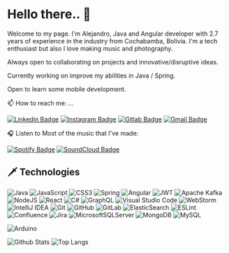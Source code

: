 # Hello there.. 👀

Welcome to my page.
I'm Alejandro, Java and Angular developer with 2.7 years of experience in the industry from Cochabamba, Bolivia. 
I'm a tech enthusiast but also I love making music and photography.

Always open to collaborating on projects and innovative/disruptive ideas.

Currently working on improve my abilities in Java / Spring.

Open to learn some mobile development.


📫 How to reach me: ...

[![Linkedin Badge](https://img.shields.io/badge/-alobcano-blue?style=flat-square&logo=Linkedin&logoColor=white&link=https://www.linkedin.com/in/alobcano/)](https://www.linkedin.com/in/alobcano/)
[![Instagram Badge](https://img.shields.io/badge/-alobcan-purple?style=flat-square&logo=instagram&logoColor=white&link=https://instagram.com/alobcan/)](https://instagram.com/alobcan)
[![Gitlab Badge](https://img.shields.io/badge/-alobcano-darkred?style=flat-square&logo=gitlab&logoColor=white&link=https://gitlab.com/alobcano)](https://gitlab.com/alobcano)
[![Gmail Badge](https://img.shields.io/badge/-alobcano-c14438?style=flat-square&logo=Gmail&logoColor=white&link=mailto:alobcano@gmail.com)](mailto:alobcano@gmail.com)

🎧 Listen to Most of the music that I've made:

[![Spotify Badge](https://img.shields.io/badge/-My_music_path-green?style=flat-square&logo=spotify&logoColor=white&link=https://open.spotify.com/playlist/0jJHrXOwgly8afx60TNAo6?si=38384b584ebf4d77)](https://open.spotify.com/playlist/0jJHrXOwgly8afx60TNAo6?si=38384b584ebf4d77) [![SoundCloud Badge](https://img.shields.io/badge/-Jocan-orange?style=flat-square&logo=soundcloud&logoColor=white&link=https://soundcloud.com/jocan_bo)](https://soundcloud.com/jocan_bo)

## 🗡 Technologies  

![Java](https://img.shields.io/badge/java-%23ED8B00.svg?style=for-the-badge&logo=java&logoColor=white) 	![JavaScript](https://img.shields.io/badge/javascript-%23323330.svg?style=for-the-badge&logo=javascript&logoColor=%23F7DF1E) ![CSS3](https://img.shields.io/badge/css3-%231572B6.svg?style=for-the-badge&logo=css3&logoColor=white) ![Spring](https://img.shields.io/badge/spring-%236DB33F.svg?style=for-the-badge&logo=spring&logoColor=white) ![Angular](https://img.shields.io/badge/angular-%23DD0031.svg?style=for-the-badge&logo=angular&logoColor=white) ![JWT](https://img.shields.io/badge/JWT-black?style=for-the-badge&logo=JSON%20web%20tokens) ![Apache Kafka](https://img.shields.io/badge/Apache%20Kafka-000?style=for-the-badge&logo=apachekafka) ![NodeJS](https://img.shields.io/badge/node.js-6DA55F?style=for-the-badge&logo=node.js&logoColor=white) ![React](https://img.shields.io/badge/react-%2320232a.svg?style=for-the-badge&logo=react&logoColor=%2361DAFB) ![C#](https://img.shields.io/badge/c%23-%23239120.svg?style=for-the-badge&logo=c-sharp&logoColor=white) ![GraphQL](https://img.shields.io/badge/-GraphQL-E10098?style=for-the-badge&logo=graphql&logoColor=white) ![Visual Studio Code](https://img.shields.io/badge/Visual%20Studio%20Code-0078d7.svg?style=for-the-badge&logo=visual-studio-code&logoColor=white) ![WebStorm](https://img.shields.io/badge/webstorm-143?style=for-the-badge&logo=webstorm&logoColor=white&color=black) ![IntelliJ IDEA](https://img.shields.io/badge/IntelliJIDEA-000000.svg?style=for-the-badge&logo=intellij-idea&logoColor=white) ![Git](https://img.shields.io/badge/git-%23F05033.svg?style=for-the-badge&logo=git&logoColor=white) ![GitHub](https://img.shields.io/badge/github-%23121011.svg?style=for-the-badge&logo=github&logoColor=white) ![GitLab](https://img.shields.io/badge/gitlab-%23181717.svg?style=for-the-badge&logo=gitlab&logoColor=white) ![ElasticSearch](https://img.shields.io/badge/-ElasticSearch-005571?style=for-the-badge&logo=elasticsearch) ![ESLint](https://img.shields.io/badge/ESLint-4B3263?style=for-the-badge&logo=eslint&logoColor=white) ![Confluence](https://img.shields.io/badge/confluence-%23172BF4.svg?style=for-the-badge&logo=confluence&logoColor=white) ![Jira](https://img.shields.io/badge/jira-%230A0FFF.svg?style=for-the-badge&logo=jira&logoColor=white) ![MicrosoftSQLServer](https://img.shields.io/badge/Microsoft%20SQL%20Server-CC2927?style=for-the-badge&logo=microsoft%20sql%20server&logoColor=white) ![MongoDB](https://img.shields.io/badge/MongoDB-%234ea94b.svg?style=for-the-badge&logo=mongodb&logoColor=white) ![MySQL](https://img.shields.io/badge/mysql-%2300f.svg?style=for-the-badge&logo=mysql&logoColor=white)

![Arduino](https://img.shields.io/badge/-Arduino-00979D?style=for-the-badge&logo=Arduino&logoColor=white)



![Github Stats](https://github-stats-alpha.vercel.app/api?username=alobcan)
![Top Langs](https://github-readme-stats.vercel.app/api/top-langs/?username=alobcan&hide=TeX&layout=compact)




<!--
**alobcan/alobcan** is a ✨ _special_ ✨ repository because its `README.md` (this file) appears on your GitHub profile.

Here are some ideas to get you started:

- 🔭 I’m currently working on ...
- 🌱 I’m currently learning ...
- 👯 I’m looking to collaborate on ...
- 🤔 I’m looking for help with ...
- 💬 Ask me about ...
- 📫 How to reach me: ...
- 😄 Pronouns: ...
- ⚡ Fun fact: ...
-->
